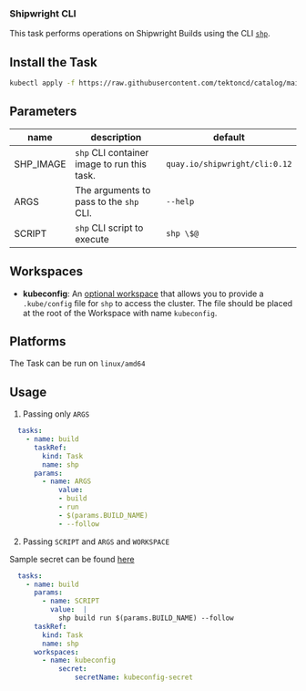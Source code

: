 ### Shipwright CLI

This task performs operations on Shipwright Builds using the CLI [`shp`](https://github.com/shipwright-io/cli).

## Install the Task

```bash
kubectl apply -f https://raw.githubusercontent.com/tektoncd/catalog/main/task/shp/0.1/shp.yaml
```


## Parameters

| name      | description                                 | default                                      |
| --------- | ------------------------------------------- | ---------------------------------------------|
| SHP_IMAGE | `shp` CLI container image to run this task. | `quay.io/shipwright/cli:0.12`   |
| ARGS      | The arguments to pass to the `shp` CLI.     | `--help`                                     |
| SCRIPT    | `shp` CLI script to execute                 | `shp \$@`                                    |

## Workspaces

- **kubeconfig**: An [optional workspace](https://github.com/tektoncd/pipeline/blob/main/docs/workspaces.md#using-workspaces-in-tasks) that allows you to provide a `.kube/config` file for `shp` to access the cluster. The file should be placed at the root of the Workspace with name `kubeconfig`.

## Platforms

The Task can be run on `linux/amd64`

## Usage

1. Passing only `ARGS`

```yaml
  tasks:
    - name: build
      taskRef:
        kind: Task
        name: shp
      params:
        - name: ARGS
            value:  
            - build 
            - run 
            - $(params.BUILD_NAME)
            - --follow

```

2. Passing `SCRIPT` and `ARGS` and `WORKSPACE`

Sample secret can be found [here](https://github.com/tektoncd/catalog/tree/main/task/shp/0.1/samples/kubeconfig-secret.yaml)

```yaml
  tasks:
    - name: build
      params:
        - name: SCRIPT
          value:  |
            shp build run $(params.BUILD_NAME) --follow
      taskRef:
        kind: Task
        name: shp
      workspaces:
        - name: kubeconfig
            secret:
                secretName: kubeconfig-secret
```
